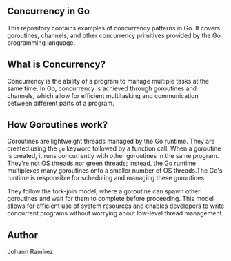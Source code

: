 ## Concurrency in Go

This repository contains examples of concurrency patterns in Go. It covers goroutines, channels, and other concurrency primitives provided by the Go programming language.

## What is Concurrency?
Concurrency is the ability of a program to manage multiple tasks at the same time. In Go, concurrency is achieved through goroutines and channels, which allow for efficient multitasking and communication between different parts of a program.

## How Goroutines work?
Goroutines are lightweight threads managed by the Go runtime. They are created using the `go` keyword followed by a function call. When a goroutine is created, it runs concurrently with other goroutines in the same program. They're not OS threads nor green threads; instead, the Go runtime multiplexes many goroutines onto a smaller number of OS threads.The Go's runtime is responsible for scheduling and managing these goroutines.

They follow the fork-join model, where a goroutine can spawn other goroutines and wait for them to complete before proceeding. This model allows for efficient use of system resources and enables developers to write concurrent programs without worrying about low-level thread management.

## Author
Johann Ramírez
